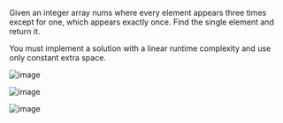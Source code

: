 Given an integer array nums where every element appears three times except for one, which appears exactly once. Find the single element and return it.

You must implement a solution with a linear runtime complexity and use only constant extra space.

![image](https://github.com/user-attachments/assets/62775ceb-f718-4742-9e7b-b9e760cfb0e7)

![image](https://github.com/user-attachments/assets/6d0dc562-5646-4a9a-9e91-a73370016ebf)

![image](https://github.com/user-attachments/assets/bcfcf3fe-6ac5-4a07-8443-d70af47ffb3e)




